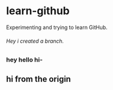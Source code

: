 # learn-github
Experimenting and trying to learn GitHub.
###### Hey i created a branch.

### hey hello hi- 
## hi from the origin